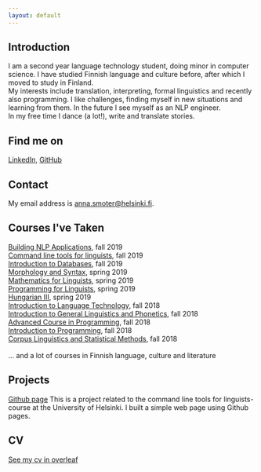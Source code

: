 ```yaml
---
layout: default
---
```


## Introduction
I am a second year language technology student, doing minor in computer science. I have studied Finnish language and culture before, after which I moved to study in Finland.<br>
My interests include translation, interpreting, formal linguistics and recently also programming. I like challenges, finding myself in new situations and learning from them. In the future I see myself as an NLP engineer.<br>
In my free time I dance (a lot!), write and translate stories.

## Find me on

[LinkedIn](https://www.linkedin.com/in/anna-smoter-11b728176/), [GitHub](https://github.com/smotan)

## Contact

My email address is anna.smoter@helsinki.fi. 

## Courses I've Taken
[Building NLP Applications](https://courses.helsinki.fi/en/KIK-LG211/), fall 2019<br>
[Command line tools for linguists](https://courses.helsinki.fi/en/KIK-LG219/), fall 2019<br>
[Introduction to Databases](https://courses.helsinki.fi/en/TKT10004/), fall 2019<br>
[Morphology and Syntax](https://courses.helsinki.fi/en/KIK-LG102/), spring 2019<br>
[Mathematics for Linguists](https://courses.helsinki.fi/en/KIK-LG209), spring 2019<br>
[Programming for Linguists](https://courses.helsinki.fi/en/KIK-LG208), spring 2019<br>
[Hungarian III](https://courses.helsinki.fi/en/KOK-G103), spring 2019<br>
[Introduction to Language Technology](https://courses.helsinki.fi/en/KIK-405/), fall 2018<br>
[Introduction to General Linguistics and Phonetics](https://courses.helsinki.fi/en/KIK-401/), fall 2018<br>
[Advanced Course in Programming](https://courses.helsinki.fi/en/TKT10003/), fall 2018<br>
[Introduction to Programming](https://courses.helsinki.fi/en/TKT10002), fall 2018<br>
[Corpus Linguistics and Statistical Methods](https://courses.helsinki.fi/en/KIK-404/), fall 2018<br>
<br>
... and a lot of courses in Finnish language, culture and literature

## Projects
[Github page](https://github.com/smotan/smotan.github.io)
This is a project related to the command line tools for linguists-course at the University of Helsinki.
I built a simple web page using Github pages.

## CV
[See my cv in overleaf](https://www.overleaf.com/read/hznpxtkwsjbx)
